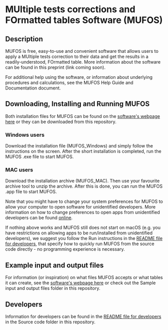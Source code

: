 # MUltiple tests corrections and FOrmatted tables Software (MUFOS)

## Description
MUFOS is free, easy-to-use and convenient software that allows users to apply a MUltiple tests correction to their data and get the results in a readily-understood, FOrmatted table. More information about the software can be found in this preprint (link coming soon).

For additional help using the software, or information about underlying procedures and calculations, see the MUFOS Help Guide and Documentation document.
## Downloading, Installing and Running MUFOS

Both installation files for MUFOS can be found on the <a href="http://nikolaybpetrov.com/mufos" target="_blank">software's webpage here</a> or they can be downloaded from this repository.

### Windows users
Download the installation file (MUFOS_Windows) and simply follow the instructions on the screen. After the short installation is completed, run the MUFOS .exe file to start MUFOS.
### MAC users
Download the installation archive (MUFOS_MAC). Then use your favourite archive tool to unzip the archive. After this is done, you can run the MUFOS .app file to start MUFOS.

Note that  you might have to change your system preferences for MUFOS to allow your computer to open software for unidentified developers. More information on how to change preferences to open apps from unidentified developers can be found <a href="https://www.macworld.co.uk/how-to/mac-software/mac-app-unidentified-developer-3669596/" target="_blank">online</a>.

If nothing above works and MUFOS still does not start on macOS (e.g. you have restrictions on allowing apps to be run/installed from unidentified developers), we suggest you follow the Run instructions in the [README file for developers](Source%20code/README%20-%20Dev.md), that specify how to quickly run MUFOS from the source code directly - no programming experience is necessary.

## Example input and output files
For information (or inspiration) on what files MUFOS accepts or what tables it can create, see the <a href="http://nikolaybpetrov.com/mufos" target="_blank">software's webpage here</a> or check out the Sample input and output files folder in this repository. 
 
## Developers
Information for developers can be found in the [README file for developers](Source%20code/README%20-%20Dev.md) in the Source code folder in this repository.
